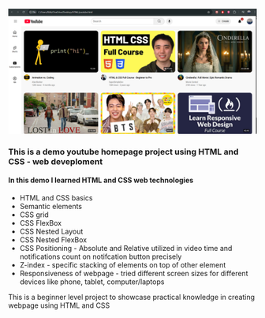![alt text](Youtube-webpage-1.png)


### This is a demo youtube homepage project using HTML and CSS - web deveploment

#### In this demo I learned HTML and CSS web technologies

- HTML and CSS basics
- Semantic elements
- CSS grid
- CSS FlexBox
- CSS Nested Layout
- CSS Nested FlexBox
- CSS Positioning - Absolute and Relative utilized in video time and notifications count on notifcation button precisely
- Z-index - specific stacking of elements on top of other element
- Responsiveness of webpage - tried different screen sizes for different devices like phone, tablet, computer/laptops

This is a beginner level project to showcase practical knowledge in creating webpage using HTML and CSS

